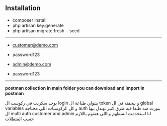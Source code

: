 ## Installation


- composer install
- php artisan key:generate
- php artisan migrate:fresh --seed

---
- customer@demo.com
- password123


- admin@demo.com
- password123
---

**postman collection in main folder you can download and import in postman**


يوجد سكربت في ركوست ال login بيتولي طباعة ال token و بيحقنه في ال  global variables و كل الركوستات اللي محتاجه auth بتورث منه
طبعا فيه طرق كتير نهندل بيها ال multi auth  customer and admin  انا استخدمت ابسطهم و اللي هتقوم باللازم حسب المتطلات
